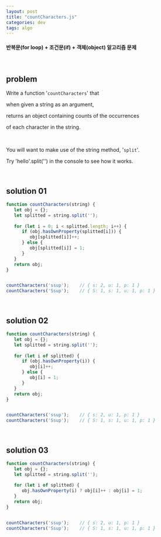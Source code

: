 ```yaml
---
layout: post
title: "countCharacters.js"
categories: dev
tags: algo
---
```


#### 반복문(for loop) + 조건문(if) + 객체(object) 알고리즘 문제

<br>

## problem

Write a function '`countCharacters`' that

when given a string as an argument,

returns an object containing counts of the occurrences

of each character in the string.

<br>

You will want to make use of the string method, '`split`'.

Try 'hello'.split('') in the console to see how it works.

<br>

## solution 01

```javascript
function countCharacters(string) {
   let obj = {};
   let splitted = string.split('');
   
   for (let i = 0; i < splitted.length; i++) {
      if (obj.hasOwnProperty(splitted[i])) {
         obj[splitted[i]]++;
      } else {
         obj[splitted[i]] = 1;
      }
   }
   return obj;
}


countCharacters('ssup');	// { s: 2, u: 1, p: 1 }
countCharacters('Ssup');	// { S: 1, s: 1, u: 1, p: 1 }
```

<br>

## solution 02

```javascript
function countCharacters(string) {
   let obj = {};
   let splitted = string.split('');
   
   for (let i of splitted) {
      if (obj.hasOwnProperty(i)) {
         obj[i]++;
      } else {
         obj[i] = 1;
      }
   }
   return obj;
}


countCharacters('ssup');	// { s: 2, u: 1, p: 1 }
countCharacters('Ssup');	// { S: 1, s: 1, u: 1, p: 1 }
```

<br>

## solution 03

```javascript
function countCharacters(string) {
   let obj = {};
   let splitted = string.split('');
   
   for (let i of splitted) {
      obj.hasOwnProperty(i) ? obj[i]++ : obj[i] = 1;
   }
   return obj;
}


countCharacters('ssup');	// { s: 2, u: 1, p: 1 }
countCharacters('Ssup');	// { S: 1, s: 1, u: 1, p: 1 }
```

